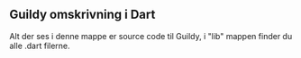 ## Guildy omskrivning i Dart  
Alt der ses i denne mappe er source code til Guildy, i "lib" mappen finder du alle .dart filerne.
